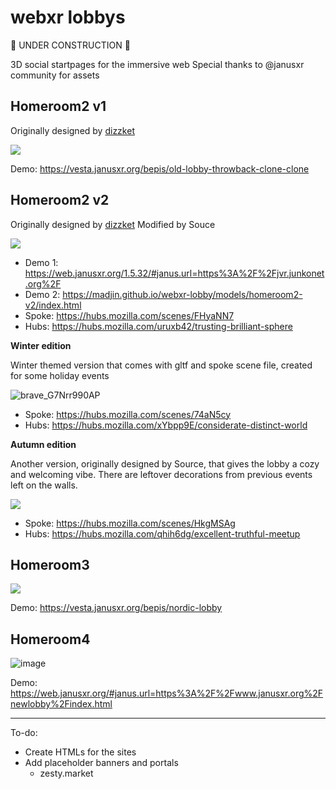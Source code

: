 # webxr lobbys

:construction: UNDER CONSTRUCTION :construction:

3D social startpages for the immersive web
Special thanks to @janusxr community for assets


## Homeroom2 v1

Originally designed by [dizzket](https://dizzket.com)

![](https://i.imgur.com/zsuOtsr.png)

Demo: https://vesta.janusxr.org/bepis/old-lobby-throwback-clone-clone

## Homeroom2 v2

Originally designed by [dizzket](https://dizzket.com)
Modified by Souce

![](https://i.imgur.com/TaVuPxQ.png)

- Demo 1: https://web.janusxr.org/1.5.32/#janus.url=https%3A%2F%2Fjvr.junkonet.org%2F
- Demo 2: https://madjin.github.io/webxr-lobby/models/homeroom2-v2/index.html
- Spoke: https://hubs.mozilla.com/scenes/FHyaNN7
- Hubs: https://hubs.mozilla.com/uruxb42/trusting-brilliant-sphere

**Winter edition**

Winter themed version that comes with gltf and spoke scene file, created for some holiday events

![brave_G7Nrr990AP](https://user-images.githubusercontent.com/32600939/150271049-b4efa702-c18b-4fcb-9c1c-738ae4c35c3f.png)

- Spoke: https://hubs.mozilla.com/scenes/74aN5cy
- Hubs: https://hubs.mozilla.com/xYbpp9E/considerate-distinct-world

**Autumn edition**

Another version, originally designed by Source, that gives the lobby a cozy and welcoming vibe. There are leftover decorations from previous events left on the walls.

![](https://i.imgur.com/33ywYxs.jpg)

- Spoke: https://hubs.mozilla.com/scenes/HkgMSAg
- Hubs: https://hubs.mozilla.com/qhih6dg/excellent-truthful-meetup

## Homeroom3

![](https://i.imgur.com/wPvxAMm.png)

Demo: https://vesta.janusxr.org/bepis/nordic-lobby

## Homeroom4

![image](https://user-images.githubusercontent.com/32600939/150272266-fe9dcc56-4c77-457a-8df7-48213edc2176.png)

Demo: https://web.janusxr.org/#janus.url=https%3A%2F%2Fwww.janusxr.org%2Fnewlobby%2Findex.html

---

To-do:

- Create HTMLs for the sites
- Add placeholder banners and portals
  - zesty.market
